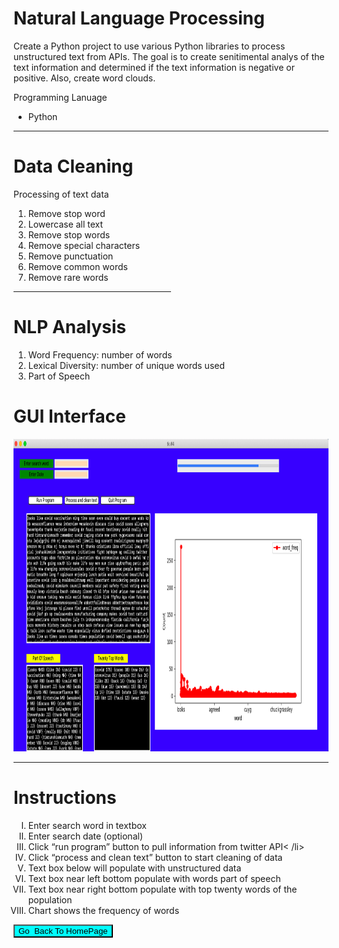 


<h1>Natural Language Processing</h1>


<p>Create a Python project to use various Python libraries to process unstructured text from APIs.  The goal is to create senitimental analys of the text information and determined if the text information is negative or positive. Also, create word clouds. </p>


<p color="blue"> Programming Lanuage</p>
 
 <ul>
  <li>Python</li>
  
 </ul>
   
<hr>

<H1> Data Cleaning</H1>

<P>Processing of text data </P>

  <ol>
 
  <LI>Remove stop word</li>
  <LI>Lowercase all text</li>
  <LI>Remove stop words</li>
  <LI>Remove special characters</li>
  <LI>Remove punctuation</li>
  <LI>Remove common words</li>
   <LI>Remove rare words</li>
   </ol> 


<hr style="width:50%;text-align:left;margin-left:0">
<H1>   NLP Analysis </H1>

 <ol> 
 <li>Word Frequency: number of words 
 <li>Lexical Diversity: number of unique words used 
<li>Part of Speech</li>

</ol>
 
 
<H1>GUI Interface</H1>

<img src="../images/NLP_GUI2.png" alt="Simply Easy Learning" width="900"
height="500">
 

<hr>
<h1>Instructions</h1>

<ol style="list-style-type:upper-roman">

  <li>Enter search word in textbox </li>
  <li>Enter search date (optional)</li>
  <li>Click “run program” button to pull information from  twitter API< /li>
  <li>Click “process and clean text” button to start cleaning of data</li>
  <li>Text box below will populate with unstructured data </li>
  <li>Text box near left bottom populate with words part of speech </li>
  <li>Text box near right bottom populate with top twenty words of the population</li>
  <li>Chart shows the frequency of words </li>


</ol>


<input  style="width:160;height:124; background-color:aqua"  type="button" onclick="location.href='https:/clarkec77.github.io';" value="Go  Back To HomePage" />

